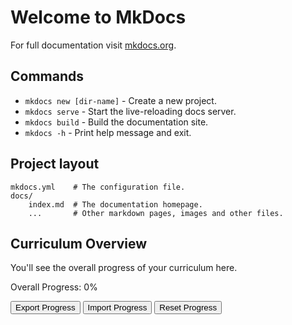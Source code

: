 # Welcome to MkDocs

For full documentation visit [mkdocs.org](https://www.mkdocs.org).

## Commands

- `mkdocs new [dir-name]` - Create a new project.
- `mkdocs serve` - Start the live-reloading docs server.
- `mkdocs build` - Build the documentation site.
- `mkdocs -h` - Print help message and exit.

## Project layout

    mkdocs.yml    # The configuration file.
    docs/
        index.md  # The documentation homepage.
        ...       # Other markdown pages, images and other files.

## Curriculum Overview

You'll see the overall progress of your curriculum here.

<div id="overall-container">
<span>Overall Progress: <span id="overall-percentage">0%</span></span>

  <div class="progress-bar"><div id="overall-bar"></div></div>
</div>

<div id="curriculum"></div>

<button id="exportBtn">Export Progress</button>
<button id="importBtn">Import Progress</button>
<button id="resetBtn">Reset Progress</button>

<!-- Buttons -->
